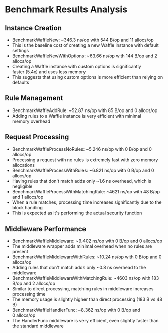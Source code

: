 # Benchmark Results Analysis
## Instance Creation
* BenchmarkWaffleNew: ~346.3 ns/op with 544 B/op and 11 allocs/op
* This is the baseline cost of creating a new Waffle instance with default settings
* BenchmarkWaffleNewWithOptions: ~63.66 ns/op with 144 B/op and 2 allocs/op
* Creating a Waffle instance with custom options is significantly faster (5.4x) and uses less memory
* This suggests that using custom options is more efficient than relying on defaults
## Rule Management
* BenchmarkWaffleAddRule: ~52.87 ns/op with 85 B/op and 0 allocs/op
* Adding rules to a Waffle instance is very efficient with minimal memory overhead
## Request Processing
* BenchmarkWaffleProcessNoRules: ~5.246 ns/op with 0 B/op and 0 allocs/op
* Processing a request with no rules is extremely fast with zero memory allocations
* BenchmarkWaffleProcessWithRules: ~6.821 ns/op with 0 B/op and 0 allocs/op
* Having rules that don't match adds only ~1.6 ns overhead, which is negligible
* BenchmarkWaffleProcessWithMatchingRule: ~4621 ns/op with 48 B/op and 1 allocs/op
* When a rule matches, processing time increases significantly due to the block handling
* This is expected as it's performing the actual security function
## Middleware Performance
* BenchmarkWaffleMiddleware: ~9.402 ns/op with 0 B/op and 0 allocs/op
* The middleware wrapper adds minimal overhead when no rules are present
* BenchmarkWaffleMiddlewareWithRules: ~10.24 ns/op with 0 B/op and 0 allocs/op
* Adding rules that don't match adds only ~0.8 ns overhead to the middleware
* BenchmarkWaffleMiddlewareWithMatchingRule: ~4603 ns/op with 183 B/op and 2 allocs/op
* Similar to direct processing, matching rules in middleware increases processing time
* The memory usage is slightly higher than direct processing (183 B vs 48 B)
* BenchmarkWaffleHandlerFunc: ~8.362 ns/op with 0 B/op and 0 allocs/op
* The HandlerFunc middleware is very efficient, even slightly faster than the standard middleware